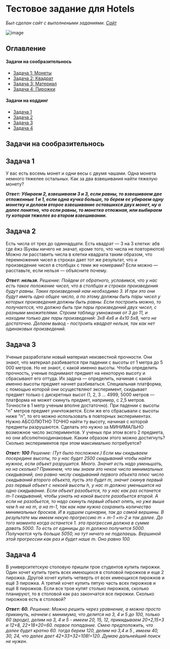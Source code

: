 # Тестовое задание для Hotels
*Был сделан сайт с выполнеными заданиями. [Сайт](https://grafdev.github.io/hotels/)*

![image](https://github.com/user-attachments/assets/4cd16c1f-c26b-422f-8c45-56c10837e515)


## Оглавление
#### Задачи на сообразительнось
- [Задача 1: Монеты](#задача-1)
- [Задача 2: Квадрат](#задача-2)
- [Задача 3: Материал](#задача-3)
- [Задача 4: Пирожки](#задача-4)
#### Задачи на коддинг
- [Задача 1](https://github.com/GrafDev/hotels/blob/master/src/features/getTaskFirst.ts)
- [Задача 2](https://github.com/GrafDev/hotels/blob/master/src/features/getTaskSecond.ts)
- [Задача 3](https://github.com/GrafDev/hotels/blob/master/src/features/getTaskThird.ts)
- [Задача 4](https://github.com/GrafDev/hotels/blob/master/src/features/getTaskFirst.ts)




## Задачи на сообразительнось
## Задача 1
У вас есть восемь монет и одни весы с двумя чашами. Одна монета немного тяжелее остальных. Как за два взвешивания найти тяжелую монету?

***Ответ: Убираем 2, взвешиваем 3 и 3, если равны, то взвешиваем две отложенные 1 и 1, если одна кучка больше, то берем ее убираем одну монетку и делаем второе взвешивание оставшихся двух монет, ну а далее понятно, что если равны, то монетка отложная, или выбираем ту которая тяжелее во втором взвешивании.***

## Задача 2
Есть числа от трех до одиннадцати. Есть квадрат — 3 на 3 клетки:
абв
где
ёжз
(Буквы ничего не значат, кроме того, что числа не повторяются)
Можно ли расставить числа в клетки квадрата таким образом, что перемножения чисел в строках дает тот же результат, что и произведение чисел в столбцах с теми же номерами?
Если можно — расставьте, если нельзя — объясните почему.

***Ответ: нельзя.***
*Решение: Пойдем от обратного, условимся, что у нас есть такое положение чисел, что в столбцах и строках произведения будут равны. Таких произведений нам необходимо 3. И при это они будут иметь одно общее число, а по этому должны быть пары чисел у которых произведения должны быть равны. Если построить можно, то получаетсся, что должно быть три пары произведений двух чисел, с разными множителями. Строим таблицу умножения от 3 до 11, и находим только две пары произведений: 3х8 4х6 и 4х10 5х8, чего не достаточно. Делаем вывод - построить квадрат нельзя, так как нет одинаковых произведений.*


## Задача 3
Ученые разработали новый материал неизвестной прочности. Они знают, что материал разбивается при падении с высоты от 1 метра до 5 000 метров. Но не знают, с какой именно высоты. Чтобы определить прочность, ученые поднимают предмет на некоторую высоту и сбрасывают его оттуда. Их задача — определить, начиная с какой именно высоты предмет начнет разбиваться.
Специальная платформа, с помощью которой они осуществляют эксперимент, скидывает предмет только с дискретных высот (1, 2, 3 ... 4999, 5000 метров — платформа не может скинуть предмет, например, с 2,5 метров. Точности в 1 метр ученым вполне достаточно). При падении с высоты "n" метров предмет уничтожается. Если же его сбрасывали с высоты ниже "n", то его можно использовать в повторных экспериментах.
Нужно АБСОЛЮТНО ТОЧНО найти ту высоту, начиная с которой предметы разрушаются. Сделать это нужно за МИНИМАЛЬНО возможное число экспериментов. У ученых при этом всего 2 предмета, но они абсолютноодинаковые. Каким образом этого можно достигнуть? Сколько экспериментов при этом максимально потребуется?

***Ответ: 100***
*Решение: (Тут было посложнее.) Если мы скидываем посередине высоты, то у нас будет 2500 скидываний чтобы найти нужное, если объект разрушится. Много. Значит есть надо уменьшать, но на сколько? Прикинем, что мы знаем это некое число минимальных скидываний, оно равно числу скидываний первого объекта плюс число скидываний второго объекта, пусть это будет m, значит скинув первый раз первый объект с некоей высоты h, у нас m должно уменьшится на одно скидывание. Если объект разобьется, то у нас как раз останется m-1 скидываний, чтобы узнать на какой высоте разобьется второй. А если не разобьется, то надо скинуть первый объект опять, но уже выше чем h не на m, а на m-1, так как нам нужно сохранить количество минимальных бросков. И в худшем сценарии, так до самой вершины. В результате мы имеем некую прогрессию m + m-1 +m-2 и так далее. До того момента когда останется 1. эта прогрессия должна в сумме давать 5000. То есть от единицы до m должно получится 5000. Получается чуть больше 5050, но тут ничего не поделаешь. Вершиной этой прогрессии как раз и будет наше m. Оно равно 100.*

## Задача 4
В университетскую столовую пришли трое студентов купить пирожки. Один хочет купить треть всех имеющихся в столовой пирожков и еще 2 пирожка. Другой хочет купить четверть от всех имеющихся пирожков и ещё 3 пирожка. А третий хочет купить пятую часть всех пирожков и ещё 8 пирожков. Если все трое купят столько пирожков, сколько планируют, то в столовой как раз закончатся все пирожки. Сколько пирожков есть в столовой?

***Ответ: 60.***
*Решение: Можно решить через уравнение, а можно просто прикинуть, начнем с минимума, что делится на 3, 4 и 5 до 100, только 60 (вроде), делим на 3, 4 и 5 - имеем 20, 15, 12, прикидываем 20+2,15+3 и 12+8, 22+18+20=60. первое попадание. Смею предположить, что далее будет кратно 60. тогда берем 120, делим на 3,4 и 5 , имеем 40, 30, 24, что далее дает 42+33+32=108!=120. Думаю дальнейший поиск не нужен.*
